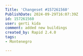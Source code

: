 ```yaml
---
Title: 'Changeset #157261560'
PublishDate: 2024-09-29T16:07:39Z
id: 157261560
user: gerti kida
comment: added new buildings
created_by: Rapid 2.4.0
tags:
- Montenegro

---
```

